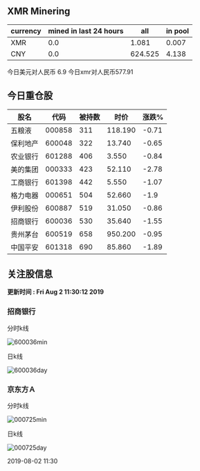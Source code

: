 ## XMR Minering

|currency|mined in last 24 hours|all|in pool|
|---|---|---|---|
|XMR|0.0|1.081|0.007|
|CNY|0.0|624.525|4.138|

今日美元对人民币 6.9	今日xmr对人民币577.91


## 今日重仓股 

|股名|代码|被持数|时价|涨跌%|
|---|---|---|---|---|
|五粮液|000858|311|118.190|-0.71|
|保利地产|600048|322|13.740|-0.65|
|农业银行|601288|406|3.550|-0.84|
|美的集团|000333|423|52.110|-2.78|
|工商银行|601398|442|5.550|-1.07|
|格力电器|000651|504|52.660|-1.9|
|伊利股份|600887|519|31.050|-0.86|
|招商银行|600036|530|35.640|-1.55|
|贵州茅台|600519|658|950.200|-0.95|
|中国平安|601318|690|85.860|-1.89|

## 关注股信息
**更新时间 : Fri Aug  2 11:30:12 2019**
### 招商银行 
分时k线

![600036min](http://image.sinajs.cn/newchart/min/n/sh600036.gif)

日k线

![600036day](http://image.sinajs.cn/newchart/daily/n/sh600036.gif)

### 京东方Ａ 
分时k线

![000725min](http://image.sinajs.cn/newchart/min/n/sz000725.gif)

日k线

![000725day](http://image.sinajs.cn/newchart/daily/n/sz000725.gif)

2019-08-02 11:30